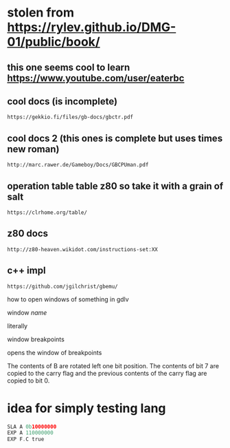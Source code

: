 # stolen from https://rylev.github.io/DMG-01/public/book/
## this one seems cool to learn https://www.youtube.com/user/eaterbc
## cool docs (is incomplete)
    https://gekkio.fi/files/gb-docs/gbctr.pdf
## cool docs 2 (this ones is complete but uses times new roman)
    http://marc.rawer.de/Gameboy/Docs/GBCPUman.pdf
## operation table table z80 so take it with a grain of salt
    https://clrhome.org/table/
## z80 docs
    http://z80-heaven.wikidot.com/instructions-set:XX
## c++ impl
    https://github.com/jgilchrist/gbemu/

how to open windows of something in gdlv

window *name*

literally

window breakpoints

opens the window of breakpoints

The contents of B are rotated left one bit position. The contents of bit 7 are
copied to the carry flag and the previous contents of the carry flag are copied
to bit 0.

# idea for simply testing lang

```asm
SLA A 0b10000000
EXP A 110000000
EXP F.C true
```
